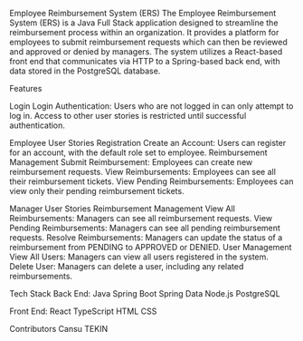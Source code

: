 Employee Reimbursement System (ERS)
The Employee Reimbursement System (ERS) is a Java Full Stack application designed to streamline the reimbursement process within an organization. It provides a platform for employees to submit reimbursement requests which can then be reviewed and approved or denied by managers. The system utilizes a React-based front end that communicates via HTTP to a Spring-based back end, with data stored in the PostgreSQL database.

Features

Login
Login Authentication: Users who are not logged in can only attempt to log in. Access to other user stories is restricted until successful authentication.

Employee User Stories
Registration
Create an Account: Users can register for an account, with the default role set to employee.
Reimbursement Management
Submit Reimbursement: Employees can create new reimbursement requests.
View Reimbursements: Employees can see all their reimbursement tickets.
View Pending Reimbursements: Employees can view only their pending reimbursement tickets.

Manager User Stories
Reimbursement Management
View All Reimbursements: Managers can see all reimbursement requests.
View Pending Reimbursements: Managers can see all pending reimbursement requests.
Resolve Reimbursements: Managers can update the status of a reimbursement from PENDING to APPROVED or DENIED.
User Management
View All Users: Managers can view all users registered in the system.
Delete User: Managers can delete a user, including any related reimbursements.

Tech Stack
Back End:
Java
Spring Boot
Spring Data
Node.js 
PostgreSQL

Front End:
React
TypeScript
HTML
CSS

Contributors
Cansu TEKIN
